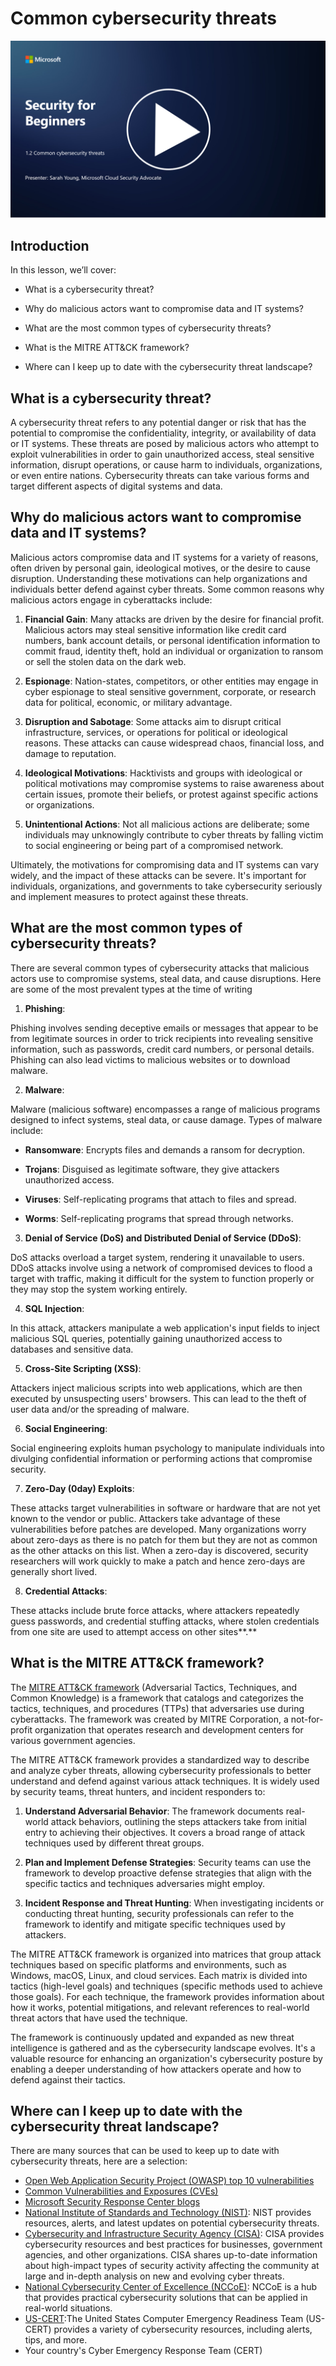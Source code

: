 # Common cybersecurity threats

[![Watch the video](images/1-2_placeholder.png)](https://learn-video.azurefd.net/vod/player?id=12bdcffa-12b7-44ef-b44d-882602ca7a38)


## Introduction

In this lesson, we’ll cover:

 - What is a cybersecurity threat?
   
   
 - Why do malicious actors want to compromise data and IT systems?

   
   

 - What are the most common types of cybersecurity threats?

   
   

 - What is the MITRE ATT&CK framework?

   
   

 - Where can I keep up to date with the cybersecurity threat landscape?

## What is a cybersecurity threat?

A cybersecurity threat refers to any potential danger or risk that has the potential to compromise the confidentiality, integrity, or availability of data or IT systems. These threats are posed by malicious actors who attempt to exploit vulnerabilities in order to gain unauthorized access, steal sensitive information, disrupt operations, or cause harm to individuals, organizations, or even entire nations. Cybersecurity threats can take various forms and target different aspects of digital systems and data.

## Why do malicious actors want to compromise data and IT systems?

Malicious actors compromise data and IT systems for a variety of reasons, often driven by personal gain, ideological motives, or the desire to cause disruption. Understanding these motivations can help organizations and individuals better defend against cyber threats. Some common reasons why malicious actors engage in cyberattacks include:

1. **Financial Gain**: Many attacks are driven by the desire for financial profit. Malicious actors may steal sensitive information like credit card numbers, bank account details, or personal identification information to commit fraud, identity theft, hold an individual or organization to ransom or sell the stolen data on the dark web.

2. **Espionage**: Nation-states, competitors, or other entities may engage in cyber espionage to steal sensitive government, corporate, or research data for political, economic, or military advantage.

3. **Disruption and Sabotage**: Some attacks aim to disrupt critical infrastructure, services, or operations for political or ideological reasons. These attacks can cause widespread chaos, financial loss, and damage to reputation.

4. **Ideological Motivations**: Hacktivists and groups with ideological or political motivations may compromise systems to raise awareness about certain issues, promote their beliefs, or protest against specific actions or organizations.

5. **Unintentional Actions**: Not all malicious actions are deliberate; some individuals may unknowingly contribute to cyber threats by falling victim to social engineering or being part of a compromised network.

Ultimately, the motivations for compromising data and IT systems can vary widely, and the impact of these attacks can be severe. It's important for individuals, organizations, and governments to take cybersecurity seriously and implement measures to protect against these threats.

## What are the most common types of cybersecurity threats?

There are several common types of cybersecurity attacks that malicious actors use to compromise systems, steal data, and cause disruptions. Here are some of the most prevalent types at the time of writing

1. **Phishing**:

Phishing involves sending deceptive emails or messages that appear to be from legitimate sources in order to trick recipients into revealing sensitive information, such as passwords, credit card numbers, or personal details. Phishing can also lead victims to malicious websites or to download malware.

2. **Malware**:

Malware (malicious software) encompasses a range of malicious programs designed to infect systems, steal data, or cause damage. Types of malware include:

- **Ransomware**: Encrypts files and demands a ransom for decryption.

- **Trojans**: Disguised as legitimate software, they give attackers unauthorized access.

- **Viruses**: Self-replicating programs that attach to files and spread.

- **Worms**: Self-replicating programs that spread through networks.

3. **Denial of Service (DoS) and Distributed Denial of Service (DDoS)**:

DoS attacks overload a target system, rendering it unavailable to users. DDoS attacks involve using a network of compromised devices to flood a target with traffic, making it difficult for the system to function properly or they may stop the system working entirely.

4. **SQL Injection**:

In this attack, attackers manipulate a web application's input fields to inject malicious SQL queries, potentially gaining unauthorized access to databases and sensitive data.

5. **Cross-Site Scripting (XSS)**:

Attackers inject malicious scripts into web applications, which are then executed by unsuspecting users' browsers. This can lead to the theft of user data and/or the spreading of malware.

6. **Social Engineering**:

Social engineering exploits human psychology to manipulate individuals into divulging confidential information or performing actions that compromise security.

7. **Zero-Day (0day) Exploits**:

These attacks target vulnerabilities in software or hardware that are not yet known to the vendor or public. Attackers take advantage of these vulnerabilities before patches are developed. Many organizations worry about zero-days as there is no patch for them but they are not as common as the other attacks on this list. When a zero-day is discovered, security researchers will work quickly to make a patch and hence zero-days are generally short lived.

8. **Credential Attacks**:

These attacks include brute force attacks, where attackers repeatedly guess passwords, and credential stuffing attacks, where stolen credentials from one site are used to attempt access on other sites**.**

## What is the MITRE ATT&CK framework?

The [MITRE ATT&CK framework](https://attack.mitre.org/) (Adversarial Tactics, Techniques, and Common Knowledge) is a framework that catalogs and categorizes the tactics, techniques, and procedures (TTPs) that adversaries use during cyberattacks. The framework was created by MITRE Corporation, a not-for-profit organization that operates research and development centers for various government agencies.

The MITRE ATT&CK framework provides a standardized way to describe and analyze cyber threats, allowing cybersecurity professionals to better understand and defend against various attack techniques. It is widely used by security teams, threat hunters, and incident responders to:

1. **Understand Adversarial Behavior**: The framework documents real-world attack behaviors, outlining the steps attackers take from initial entry to achieving their objectives. It covers a broad range of attack techniques used by different threat groups.

2. **Plan and Implement Defense Strategies**: Security teams can use the framework to develop proactive defense strategies that align with the specific tactics and techniques adversaries might employ.

3. **Incident Response and Threat Hunting**: When investigating incidents or conducting threat hunting, security professionals can refer to the framework to identify and mitigate specific techniques used by attackers.

The MITRE ATT&CK framework is organized into matrices that group attack techniques based on specific platforms and environments, such as Windows, macOS, Linux, and cloud services. Each matrix is divided into tactics (high-level goals) and techniques (specific methods used to achieve those goals). For each technique, the framework provides information about how it works, potential mitigations, and relevant references to real-world threat actors that have used the technique.

The framework is continuously updated and expanded as new threat intelligence is gathered and as the cybersecurity landscape evolves. It's a valuable resource for enhancing an organization's cybersecurity posture by enabling a deeper understanding of how attackers operate and how to defend against their tactics.

## Where can I keep up to date with the cybersecurity threat landscape?

There are many sources that can be used to keep up to date with cybersecurity threats, here are a selection:

 -   [Open Web Application Security Project (OWASP) top 10 vulnerabilities](https://owasp.org/Top10/)
 - [Common Vulnerabilities and Exposures (CVEs)](https://www.bing.com/ck/a?!&&p=53df6007f017bca2JmltdHM9MTY5MjU3NjAwMCZpZ3VpZD0zYmY4N2RiYS1jYWI1LTYwMDgtMWY1YS02ZmYyY2JjNjYxZWUmaW5zaWQ9NTc2OQ&ptn=3&hsh=3&fclid=3bf87dba-cab5-6008-1f5a-6ff2cbc661ee&psq=cve&u=a1aHR0cHM6Ly9iaW5nLmNvbS9hbGluay9saW5rP3VybD1odHRwcyUzYSUyZiUyZmN2ZS5taXRyZS5vcmclMmYmc291cmNlPXNlcnAtcnImaD1BZXN4S0VBWTNnbGhNZEFpd3daMlNSZkZQNTlrODhIUnYxRUtlSkY1RTk0JTNkJnA9a2NvZmZjaWFsd2Vic2l0ZQ&ntb=1 "Common Vulnerabilities and Exposures")
 - [Microsoft Security Response Center blogs](https://msrc.microsoft.com/blog/)
 - [National Institute of Standards and Technology
   (NIST)](https://www.dhs.gov/topics/cybersecurity): NIST provides resources, alerts, and latest updates on potential cybersecurity threats.
 - [Cybersecurity and Infrastructure Security Agency
   (CISA)](https://www.cisa.gov/resources-tools/resources/free-cybersecurity-services-and-tools): CISA provides cybersecurity resources and best practices for
   businesses, government agencies, and other organizations. CISA shares
   up-to-date information about high-impact types of security activity
   affecting the community at large and in-depth analysis on new and
   evolving cyber threats.
 - [National Cybersecurity Center of Excellence (NCCoE)](https://www.dhs.gov/topics/cybersecurity): NCCoE is a hub that provides practical cybersecurity solutions that can be applied in real-world situations.
 - [US-CERT](https://www.cisa.gov/resources-tools/resources/free-cybersecurity-services-and-tools):The United States Computer Emergency Readiness Team (US-CERT) provides a variety of cybersecurity resources, including alerts, tips, and more.
 - Your country's Cyber Emergency Response Team (CERT)
